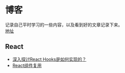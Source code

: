 # 博客

记录自己平时学习的一些内容，以及看到好的文章记录下来。  
[地址](https://github.com/shiwuqi/blog/issues)

## React

- [深入探讨React Hooks是如何实现的？](https://github.com/shiwuqi/blog/issues/1)
- [React组件复用](https://github.com/shiwuqi/blog/issues/2)
